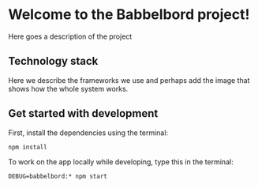  # Welcome to the Babbelbord project!
Here goes a description of the project

## Technology stack
Here we describe the frameworks we use and perhaps add the image that shows how the whole system works.

## Get started with development
First, install the dependencies using the terminal:

```
npm install
```

To work on the app locally while developing, type this in the terminal:

```
DEBUG=babbelbord:* npm start
```


